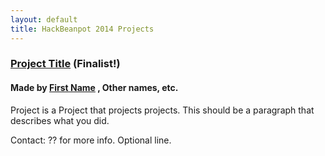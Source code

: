 ```yaml
---
layout: default
title: HackBeanpot 2014 Projects
---
```


### [Project Title](http://example.net/) (Finalist!) ###
#### Made by [First Name](http://example.net/) , Other names, etc. ####

Project is a Project that projects projects. This should be a paragraph that 
describes what you did.

Contact: ?? for more info. Optional line.